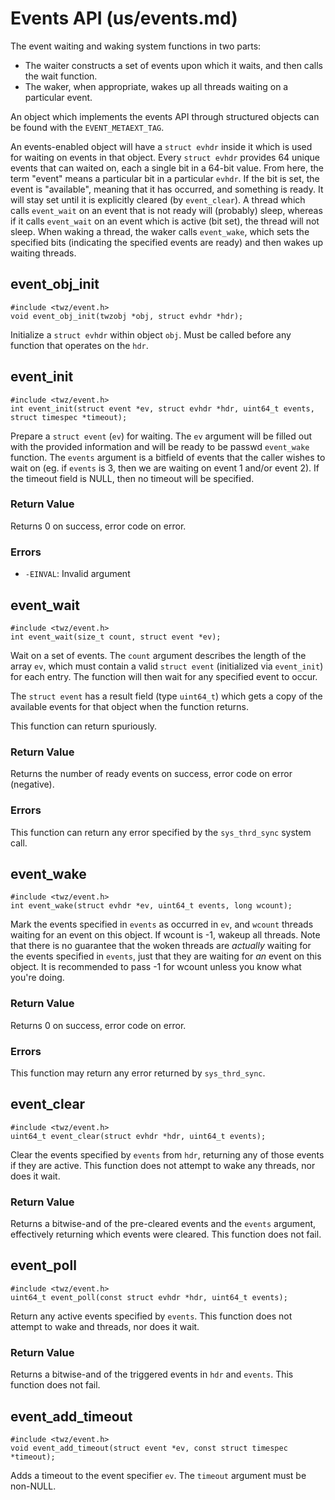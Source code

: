 Events API (us/events.md)
==========

The event waiting and waking system functions in two parts:

* The waiter constructs a set of events upon which it waits, and then calls the wait function.
* The waker, when appropriate, wakes up all threads waiting on a particular event.

An object which implements the events API through structured objects can be found with the `EVENT_METAEXT_TAG`.

An events-enabled object will have a `struct evhdr` inside it which is used for waiting on events in
that object. Every `struct evhdr` provides 64 unique events that can waited on, each a single bit in
a 64-bit value. From here, the term "event" means a particular bit in a particular `evhdr`. 
If the bit is set, the event is "available", meaning that it has occurred, and
something is ready. It will stay set until it is explicitly cleared (by `event_clear`). A thread
which calls `event_wait` on an event that is not ready will (probably) sleep, whereas if it calls
`event_wait` on an event which is active (bit set), the thread will not sleep. When waking a thread,
the waker calls `event_wake`, which sets the specified bits (indicating the specified events are
ready) and then wakes up waiting threads.

## event_obj_init
``` {.c}
#include <twz/event.h>
void event_obj_init(twzobj *obj, struct evhdr *hdr);
```

Initialize a `struct evhdr` within object `obj`. Must be called before any function that operates on
the `hdr`.

## event_init
``` {.c}
#include <twz/event.h>
int event_init(struct event *ev, struct evhdr *hdr, uint64_t events, struct timespec *timeout);
```

Prepare a `struct event` (`ev`) for waiting. The `ev` argument will be filled out with the provided
information and will be ready to be passwd `event_wake` function. The `events` argument is a
bitfield of events that the caller wishes to wait on (eg. if `events` is 3, then we are waiting on
event 1 and/or event 2). If the timeout field is NULL, then no timeout will be specified.

### Return Value
Returns 0 on success, error code on error.
### Errors
* `-EINVAL`: Invalid argument

## event_wait
``` {.c}
#include <twz/event.h>
int event_wait(size_t count, struct event *ev);
```
Wait on a set of events. The `count` argument describes the length of the array `ev`, which must
contain a valid `struct event` (initialized via `event_init`) for each entry. The function will then
wait for any specified event to occur.

The `struct event` has a result field (type `uint64_t`) which gets a copy of the available events
for that object when the function returns.

This function can return spuriously.

### Return Value
Returns the number of ready events on success, error code on error (negative).

### Errors
This function can return any error specified by the `sys_thrd_sync` system call.

## event_wake
``` {.c}
#include <twz/event.h>
int event_wake(struct evhdr *ev, uint64_t events, long wcount);
```

Mark the events specified in `events` as occurred in `ev`, and `wcount` threads waiting for an event
on this object. If wcount is -1, wakeup all threads. Note that there is no guarantee that the woken threads are _actually_ waiting for
the events specified in `events`, just that they are waiting for _an_ event on this object. It is
recommended to pass -1 for wcount unless you know what you're doing.

### Return Value
Returns 0 on success, error code on error.

### Errors
This function may return any error returned by `sys_thrd_sync`.

## event_clear
``` {.c}
#include <twz/event.h>
uint64_t event_clear(struct evhdr *hdr, uint64_t events);
```

Clear the events specified by `events` from `hdr`, returning any of those events if they are active.
This function does not attempt to wake any threads, nor does it wait.

### Return Value
Returns a bitwise-and of the pre-cleared events and the `events` argument, effectively returning
which events were cleared. This function does not fail.

## event_poll
``` {.c}
#include <twz/event.h>
uint64_t event_poll(const struct evhdr *hdr, uint64_t events);
```

Return any active events specified by `events`. This function does not attempt to wake and threads,
nor does it wait.

### Return Value

Returns a bitwise-and of the triggered events in `hdr` and `events`. This function does not fail.

## event_add_timeout
```{.c}
#include <twz/event.h>
void event_add_timeout(struct event *ev, const struct timespec *timeout);
```

Adds a timeout to the event specifier `ev`. The `timeout` argument must be non-NULL.

